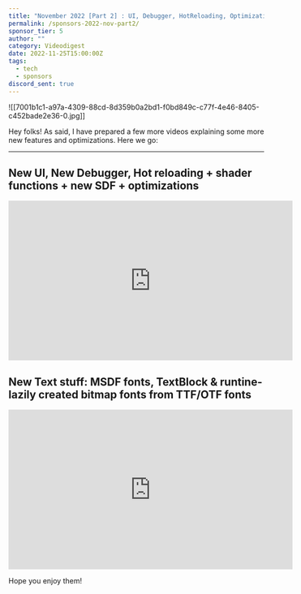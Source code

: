 ```yaml
---
title: "November 2022 [Part 2] : UI, Debugger, HotReloading, Optimizations + MSDF fonts, TextBlock, Lazy BitmapFonts"
permalink: /sponsors-2022-nov-part2/
sponsor_tier: 5
author: ""
category: Videodigest
date: 2022-11-25T15:00:00Z
tags:
  - tech
  - sponsors
discord_sent: true
---
```

![[7001b1c1-a97a-4309-88cd-8d359b0a2bd1-f0bd849c-c77f-4e46-8405-c452bade2e36-0.jpg]]

Hey folks! As said, I have prepared a few more videos explaining some more new features and optimizations. Here we go:

---
## New UI, New Debugger, Hot reloading + shader functions + new SDF + optimizations

<iframe width="560" height="315" src="https://www.youtube.com/embed/lEGVVzYdTuo" title="YouTube video player" frameborder="0" allow="accelerometer; autoplay; clipboard-write; encrypted-media; gyroscope; picture-in-picture" allowfullscreen></iframe>

## New Text stuff: MSDF fonts, TextBlock & runtine-lazily created bitmap fonts from TTF/OTF fonts

<iframe width="560" height="315" src="https://www.youtube.com/embed/pZbbvn54qeg" title="YouTube video player" frameborder="0" allow="accelerometer; autoplay; clipboard-write; encrypted-media; gyroscope; picture-in-picture" allowfullscreen></iframe>

Hope you enjoy them!
